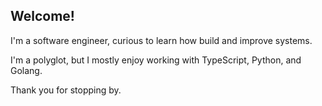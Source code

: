 ## Welcome!

I'm a software engineer, curious to learn how build and improve systems.

I'm a polyglot, but I mostly enjoy working with TypeScript, Python, and Golang.

Thank you for stopping by.
